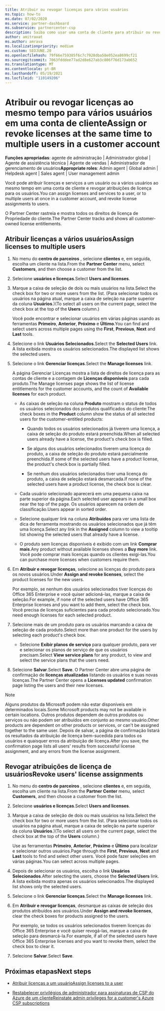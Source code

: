 ```yaml
---
title: Atribuir ou revogar licenças para vários usuários
ms.topic: how-to
ms.date: 07/02/2020
ms.service: partner-dashboard
ms.subservice: partnercenter-csp
description: Saiba como usar uma conta de cliente para atribuir ou revogar licenças e serviços a um usuário ou a vários usuários ao mesmo tempo.
author: amitravat
ms.author: amrava
ms.localizationpriority: medium
ms.custom: SEOJUNE.20
ms.openlocfilehash: 79f66e759385f6c7c7928dba58e052ea8699cf21
ms.sourcegitcommit: 7063fdddee77ad2d8e627ab3c806f76d173ab652
ms.translationtype: MT
ms.contentlocale: pt-BR
ms.lasthandoff: 05/19/2021
ms.locfileid: "110149206"
---
```

# <a name="assign-or-revoke-licenses-at-the-same-time-to-multiple-users-in-a-customer-account"></a><span data-ttu-id="14006-103">Atribuir ou revogar licenças ao mesmo tempo para vários usuários em uma conta de cliente</span><span class="sxs-lookup"><span data-stu-id="14006-103">Assign or revoke licenses at the same time to multiple users in a customer account</span></span>

<span data-ttu-id="14006-104">**Funções apropriadas**: agente de administração | Administrador global | Agente de assistência técnica | Agente de vendas | Administrador de gerenciamento de usuários</span><span class="sxs-lookup"><span data-stu-id="14006-104">**Appropriate roles**: Admin agent | Global admin | Helpdesk agent | Sales agent | User management admin</span></span>

<span data-ttu-id="14006-105">Você pode atribuir licenças e serviços a um usuário ou a vários usuários ao mesmo tempo em uma conta de cliente e revogar atribuições de licença para os usuários.</span><span class="sxs-lookup"><span data-stu-id="14006-105">You can assign licenses and services to a user, or to multiple users at once in a customer account, and revoke license assignments to users.</span></span>

<span data-ttu-id="14006-106">O Partner Center rastreia e mostra todos os direitos de licença de Propriedade do cliente.</span><span class="sxs-lookup"><span data-stu-id="14006-106">The Partner Center tracks and shows all customer-owned license entitlements.</span></span>

## <a name="assign-licenses-to-multiple-users"></a><span data-ttu-id="14006-107">Atribuir licenças a vários usuários</span><span class="sxs-lookup"><span data-stu-id="14006-107">Assign licenses to multiple users</span></span>

1. <span data-ttu-id="14006-108">No menu do **centro de parceiros** , selecione **clientes** e, em seguida, escolha um cliente na lista.</span><span class="sxs-lookup"><span data-stu-id="14006-108">From the **Partner Center** menu, select **Customers**, and then choose a customer from the list.</span></span>

2. <span data-ttu-id="14006-109">Selecione **usuários e licenças**.</span><span class="sxs-lookup"><span data-stu-id="14006-109">Select **Users and licenses**.</span></span>

3. <span data-ttu-id="14006-110">Marque a caixa de seleção de dois ou mais usuários na lista.</span><span class="sxs-lookup"><span data-stu-id="14006-110">Select the check box for two or more users from the list.</span></span> <span data-ttu-id="14006-111">(Para selecionar todos os usuários na página atual, marque a caixa de seleção na parte superior da coluna **Usuários**.)</span><span class="sxs-lookup"><span data-stu-id="14006-111">(To select all users on the current page, select the check box at the top of the **Users** column.)</span></span>

    <span data-ttu-id="14006-112">Você pode encontrar e selecionar usuários em várias páginas usando as ferramentas **Primeiro**, **Anterior**, **Próximo** e **Último**.</span><span class="sxs-lookup"><span data-stu-id="14006-112">You can find and select users across multiple pages using the **First**, **Previous**, **Next** and **Last** tools.</span></span>

4. <span data-ttu-id="14006-113">Selecione o link **Usuários Selecionados**.</span><span class="sxs-lookup"><span data-stu-id="14006-113">Select the **Selected Users** link.</span></span> <span data-ttu-id="14006-114">A lista exibida mostra os usuários selecionados.</span><span class="sxs-lookup"><span data-stu-id="14006-114">The displayed list shows the selected users.</span></span>

5. <span data-ttu-id="14006-115">Selecione o link **Gerenciar licenças**.</span><span class="sxs-lookup"><span data-stu-id="14006-115">Select the **Manage licenses** link.</span></span>

    <span data-ttu-id="14006-116">A página Gerenciar Licenças mostra a lista de direitos de licença para as contas de cliente e a contagem de **Licenças disponíveis** para cada produto.</span><span class="sxs-lookup"><span data-stu-id="14006-116">The Manage licenses page shows the list of license entitlements for the customer accounts, and the count of **Available licenses** for each product.</span></span>

    - <span data-ttu-id="14006-117">As caixas de seleção na coluna **Produto** mostram o status de todos os usuários selecionados dos produtos qualificados do cliente:</span><span class="sxs-lookup"><span data-stu-id="14006-117">The check boxes in the **Product** column show the status of all selected users for the customer-entitled products:</span></span>

       - <span data-ttu-id="14006-118">Quando todos os usuários selecionados já tiverem uma licença, a caixa de seleção do produto estará preenchida.</span><span class="sxs-lookup"><span data-stu-id="14006-118">When all selected users already have a license, the product's check box is filled.</span></span>

       - <span data-ttu-id="14006-119">Se alguns dos usuários selecionados tiverem uma licença do produto, a caixa de seleção do produto estará parcialmente preenchida.</span><span class="sxs-lookup"><span data-stu-id="14006-119">If some of the selected users have a product license, the product's check box is partially filled.</span></span>

       - <span data-ttu-id="14006-120">Se nenhum dos usuários selecionados tiver uma licença do produto, a caixa de seleção estará desmarcada.</span><span class="sxs-lookup"><span data-stu-id="14006-120">If none of the selected users have a product license, the check box is clear.</span></span>

    - <span data-ttu-id="14006-121">Cada usuário selecionado aparecerá em uma pequena caixa na parte superior da página.</span><span class="sxs-lookup"><span data-stu-id="14006-121">Each selected user appears in a small box near the top of the page.</span></span> <span data-ttu-id="14006-122">Os usuários aparecem na ordem de classificação.</span><span class="sxs-lookup"><span data-stu-id="14006-122">Users appear in sorted order.</span></span>

    - <span data-ttu-id="14006-123">Selecione qualquer link na coluna **Atribuídos** para ver uma lista de dica de ferramenta mostrando os usuários selecionados que já têm uma licença.</span><span class="sxs-lookup"><span data-stu-id="14006-123">Select any link in the **Assigned** column to view a tooltip list showing the selected users that already have a license.</span></span>

    - <span data-ttu-id="14006-124">O produto sem licenças disponíveis é exibido com um link **Comprar mais**.</span><span class="sxs-lookup"><span data-stu-id="14006-124">Any product without available licenses shows a **Buy more** link.</span></span> <span data-ttu-id="14006-125">Você pode comprar mais licenças quando os clientes exigi-las.</span><span class="sxs-lookup"><span data-stu-id="14006-125">You can purchase more licenses when customers require them.</span></span>

6. <span data-ttu-id="14006-126">Em **Atribuir e revogar licenças**, selecione as licenças do produto para os novos usuários.</span><span class="sxs-lookup"><span data-stu-id="14006-126">Under **Assign and revoke licenses**, select the product licenses for the new users.</span></span> 

   <span data-ttu-id="14006-127">Por exemplo, se nenhum dos usuários selecionados tiver licenças do Office 365 Enterprise e você quiser adicioná-las, marque a caixa de seleção.</span><span class="sxs-lookup"><span data-stu-id="14006-127">For example, if none of the selected users have Office 365 Enterprise licenses and you want to add them, select the check box.</span></span> <span data-ttu-id="14006-128">Você precisa de licenças suficientes para cada produto selecionado.</span><span class="sxs-lookup"><span data-stu-id="14006-128">You need enough licenses for each selected product.</span></span>

7. <span data-ttu-id="14006-129">Selecione mais de um produto para os usuários marcando a caixa de seleção de cada produto.</span><span class="sxs-lookup"><span data-stu-id="14006-129">Select more than one product for the users by selecting each product's check box.</span></span>
    -   <span data-ttu-id="14006-130">Selecione **Exibir planos de serviço** para qualquer produto, para ver e selecionar os planos de serviço de que os usuários precisam.</span><span class="sxs-lookup"><span data-stu-id="14006-130">Select **View service plans** for any product, to view and select the service plans that the users need.</span></span>

8. <span data-ttu-id="14006-131">Selecione **Salvar**.</span><span class="sxs-lookup"><span data-stu-id="14006-131">Select **Save**.</span></span> <span data-ttu-id="14006-132">O Partner Center abre uma página de confirmação de **licenças atualizadas** listando os usuários e suas novas licenças.</span><span class="sxs-lookup"><span data-stu-id="14006-132">The Partner Center opens a **Licenses updated** confirmation page listing the users and their new licenses.</span></span>

>[!NOTE]
><span data-ttu-id="14006-133">Alguns produtos da Microsoft podem não estar disponíveis em determinados locais.</span><span class="sxs-lookup"><span data-stu-id="14006-133">Some Microsoft products may not be available in certain locations.</span></span> <span data-ttu-id="14006-134">Outros produtos dependem de outros produtos ou serviços ou não podem ser atribuídos em conjunto ao mesmo usuário.</span><span class="sxs-lookup"><span data-stu-id="14006-134">Other products are dependent on other products or services, or can't be assigned together to the same user.</span></span> <span data-ttu-id="14006-135">Depois de salvar, a página de confirmação listará os resultados da atribuição de licença bem-sucedida para todos os usuários e quaisquer erros da atribuição de licença.</span><span class="sxs-lookup"><span data-stu-id="14006-135">After you save, the confirmation page lists all users' results from successful license assignment, and any errors from the license assignment.</span></span>

## <a name="revoke-users-license-assignments"></a><span data-ttu-id="14006-136">Revogar atribuições de licença de usuários</span><span class="sxs-lookup"><span data-stu-id="14006-136">Revoke users' license assignments</span></span>

1. <span data-ttu-id="14006-137">No menu do **centro de parceiros** , selecione **clientes** e, em seguida, escolha um cliente na lista.</span><span class="sxs-lookup"><span data-stu-id="14006-137">From the **Partner Center** menu, select **Customers**, and then choose a customer from the list.</span></span>

2. <span data-ttu-id="14006-138">Selecione **usuários e licenças**.</span><span class="sxs-lookup"><span data-stu-id="14006-138">Select **Users and licenses**.</span></span>

3. <span data-ttu-id="14006-139">Marque a caixa de seleção de dois ou mais usuários na lista.</span><span class="sxs-lookup"><span data-stu-id="14006-139">Select the check box for two or more users from the list.</span></span> <span data-ttu-id="14006-140">(Para selecionar todos os usuários na página atual, marque a caixa de seleção na parte superior da coluna **Usuários**.)</span><span class="sxs-lookup"><span data-stu-id="14006-140">(To select all users on the current page, select the check box at the top of the **Users** column.)</span></span>

    <span data-ttu-id="14006-141">Use as ferramentas **Primeiro**, **Anterior**, **Próximo** e **Último** para localizar e selecionar outros usuários.</span><span class="sxs-lookup"><span data-stu-id="14006-141">Page through the **First**, **Previous**, **Next** and **Last** tools to find and select other users.</span></span> <span data-ttu-id="14006-142">Você pode fazer seleções em várias páginas.</span><span class="sxs-lookup"><span data-stu-id="14006-142">You can select across multiple pages.</span></span>

4. <span data-ttu-id="14006-143">Depois de selecionar os usuários, escolha o link **Usuários Selecionados**.</span><span class="sxs-lookup"><span data-stu-id="14006-143">After selecting the users, choose the **Selected Users** link.</span></span> <span data-ttu-id="14006-144">A lista exibida mostra apenas os usuários selecionados.</span><span class="sxs-lookup"><span data-stu-id="14006-144">The displayed list shows only the selected users.</span></span>

5. <span data-ttu-id="14006-145">Selecione o link **Gerenciar licenças**.</span><span class="sxs-lookup"><span data-stu-id="14006-145">Select the **Manage licenses** link.</span></span>

6. <span data-ttu-id="14006-146">Em **Atribuir e revogar licenças**, desmarque as caixas de seleção dos produtos atribuídos aos usuários.</span><span class="sxs-lookup"><span data-stu-id="14006-146">Under **Assign and revoke licenses**, clear the check boxes for products assigned to the users.</span></span>

   <span data-ttu-id="14006-147">Por exemplo, se todos os usuários selecionados tiverem licenças do Office 365 Enterprise e você quiser revogá-las, marque a caixa de seleção para desmarcá-la.</span><span class="sxs-lookup"><span data-stu-id="14006-147">For example, if all of the selected users have Office 365 Enterprise licenses and you want to revoke them, select the check box to clear it.</span></span>

7. <span data-ttu-id="14006-148">Selecione **Salvar**.</span><span class="sxs-lookup"><span data-stu-id="14006-148">Select **Save**.</span></span>

## <a name="next-steps"></a><span data-ttu-id="14006-149">Próximas etapas</span><span class="sxs-lookup"><span data-stu-id="14006-149">Next steps</span></span>

- [<span data-ttu-id="14006-150">Atribuir licenças a um usuário</span><span class="sxs-lookup"><span data-stu-id="14006-150">Assign licenses to a user</span></span>](assign-licenses-to-users.md)

- [<span data-ttu-id="14006-151">Restabelecer privilégios de administrador para assinaturas de CSP do Azure de um cliente</span><span class="sxs-lookup"><span data-stu-id="14006-151">Reinstate admin privileges for a customer's Azure CSP subscriptions</span></span>](revoke-reinstate-csp.md)